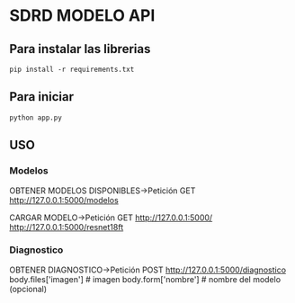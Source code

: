 # SDRD MODELO API

## Para instalar las librerias
```
pip install -r requirements.txt
```

## Para iniciar
```
python app.py
```

## USO

### Modelos

OBTENER MODELOS DISPONIBLES->Petición GET
http://127.0.0.1:5000/modelos

CARGAR MODELO->Petición GET
http://127.0.0.1:5000/<modelo>
http://127.0.0.1:5000/resnet18ft

### Diagnostico

OBTENER DIAGNOSTICO->Petición POST
http://127.0.0.1:5000/diagnostico
body.files['imagen'] # imagen
body.form['nombre'] # nombre del modelo (opcional)
